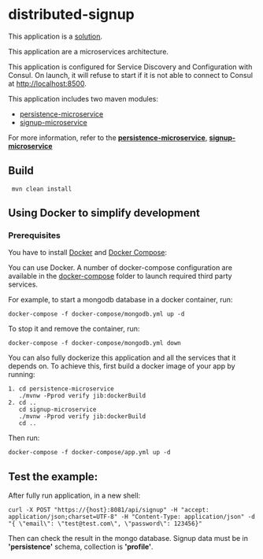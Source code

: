# distributed-signup

This application is a [solution](Distributed_Signup.pdf).

This application are a microservices architecture.

This application is configured for Service Discovery and Configuration with Consul. On launch, it will refuse to start if it is not able to connect to Consul at [http://localhost:8500](http://localhost:8500).

This application includes two maven modules:

 - [persistence-microservice](persistence-microservice)  
 - [signup-microservice](signup-microservice)
 
 For more information, refer to the **[persistence-microservice](persistence-microservice/README.md)**,  **[signup-microservice](signup-microservice/README.md)**
## Build
  
     mvn clean install
  

## Using Docker to simplify development

###  Prerequisites

You have to install [Docker](https://docs.docker.com/) and [Docker Compose](https://docs.docker.com/compose/install/):

You can use Docker. A number of docker-compose configuration are available in the [docker-compose](docker-compose) folder to launch required third party services.

For example, to start a mongodb database in a docker container, run:

    docker-compose -f docker-compose/mongodb.yml up -d

To stop it and remove the container, run:

    docker-compose -f docker-compose/mongodb.yml down

You can also fully dockerize this application and all the services that it depends on.
To achieve this, first build a docker image of your app by running:

    1. cd persistence-microservice
       ./mvnw -Pprod verify jib:dockerBuild
    2. cd ..
       cd signup-microservice
       ./mvnw -Pprod verify jib:dockerBuild
       cd ..

Then run:

    docker-compose -f docker-compose/app.yml up -d
    
## Test the example:
After fully run application, in a new shell:

    curl -X POST "https://{host}:8081/api/signup" -H "accept: application/json;charset=UTF-8" -H "Content-Type: application/json" -d "{ \"email\": \"test@test.com\", \"password\": 123456}"

Then can check the result in the mongo database.
Signup data must be in **'persistence'** schema, collection is **'profile'**.